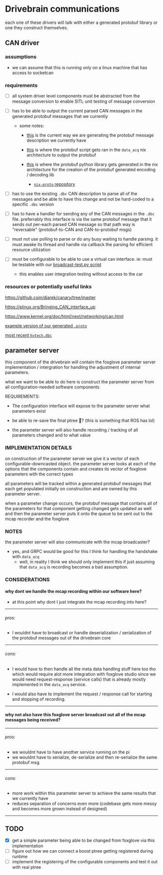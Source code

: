# Drivebrain communications

each one of these drivers will talk with either a generated protobuf library or one they construct themselves.

## CAN driver

### assumptions
- we can assume that this is running only on a linux machine that has access to socketcan 


### requirements

- [ ] all system driver level components must be abstracted from the message conversion to enable SITL unit testing of message conversion

- [ ] has to be able to output the current parsed CAN messages in the generated protobuf messages that we currently

    - some notes:
        - [this](https://github.com/hytech-racing/data_acq/blob/master/py_dbc_proto_gen/dbc_to_proto.py) is the current way we are generating the protobuf message description we currently have

        - [this](https://github.com/hytech-racing/data_acq/blob/master/dbc_proto_bin_gen.nix#L13) is where the protobuf script gets ran in the `data_acq` nix architecture to output the protobuf

        - [this](https://github.com/hytech-racing/data_acq/blob/master/flake.nix#L65) is where the protobuf python library gets generated in the nix architecture for the creation of the protobuf generated encoding / decoding lib
            - [`nix-proto` repository](https://github.com/notalltim/nix-proto)

    
- [ ] has to use the existing `.dbc` CAN description to parse all of the messages and be able to have this change and not be hard-coded to a specific `.dbc` version 

- [ ] has to have a handler for sending any of the CAN messages in the `.dbc` file. preferrably this interface is via the same protobuf message that it sends out per-each parsed CAN message so that path way is "reversable" (protobuf-to-CAN and CAN-to-protobuf msgs)

- [ ] must not use polling to parse or do any busy waiting to handle parsing. it must awake its thread and handle via callback the parsing for efficient resource utilization

- [ ] must be configurable to be able to use a virtual can interface. ie: must be testable with our [broadcast-test.py script](https://github.com/hytech-racing/data_acq/blob/master/py_data_acq/broadcast-test.py)

    - this enables user integration testing without access to the car

### resources or potentially useful links

https://github.com/djarek/canary/tree/master

https://elinux.org/Bringing_CAN_interface_up

https://www.kernel.org/doc/html/next/networking/can.html

[example version of our generated `.proto`](https://github.com/hytech-racing/data_acq/releases/download/2024-04-27T00_26_50/hytech.proto)

[most recent `hytech.dbc`](https://github.com/hytech-racing/HT_CAN/releases/download/109/hytech.dbc)

## parameter server

this component of the drivebrain will contain the foxglove parameter server implementation / intergration for handling the adjustment of internal parameters.

what we want to be able to do here is construct the parameter server from all configuration-needed software components

REQUIREMENTS:

- The configuration interface will expose to the parameter server what parameters exist 

- be able to re-save the final ptree :brain:? (this is something that ROS has lol)

- the parameter server will also handle recording / tracking of all parameters changed and to what value

### IMPLEMENTATION DETAILS

on construction of the parameter server we give it a vector of each configurable-downcasted object. the parameter server looks at each of the options that the components contain and creates its vector of foxglove parameters with the correct types

all parameters will be tracked within a generated protobuf messages that each get populated initially on construction and are owned by this parameter server.

when a parameter change occurs, the protobuf message that contains all of the parameters for that component getting changed gets updated as well and then the parameter server puts it onto the queue to be sent out to the mcap recorder and the foxglove 

### NOTES
the parameter server will also communicate with the mcap broadcaster? 
- yes, and GRPC would be good for this I think for handling the handshake with `data_acq` 
    - well, in reality I think we should only implement this if just assuming that `data_acq` is recording becomes a bad assumption. 
    
### CONSIDERATIONS 

#### why dont we handle the mcap recording within our software here?
- at this point why dont I just integrate the mcap recording into here?


-------
###### pros:
- I wouldnt have to broadcast or handle deserialization / serialization of the protobuf messages out of the drivebrain core

-------
###### cons:  
- I would have to then handle all the meta data handling stuff here too tho which would require alot more integration with foxglove studio since we would need request-response (service calls) that is already mostly implemented in the `data_acq` service. 
       
- I would also have to implement the request / response call for starting and stopping of recording.
-------


#### why not also have this foxglove server broadcast out all of the mcap messages being received?

-------
###### pros:
- we wouldnt have to have another service running on the pi
- we wouldnt have to serialize, de-serialize and then re-serialize the same protobuf msg 

-------
###### cons:  
- more work within this parameter server to achieve the same results that we currently have
- reduces separation of concerns even more (codebase gets more messy and becomes more grown instead of designed)


-------

## TODO
- [x] get a simple parameter being able to be changed from foxglove via this implementation
- [ ] figure out how we can connect a boost ptree getting registered during runtime 
- [ ] implement the registering of the configurable components and test it out with real ptree